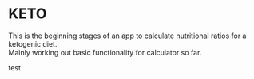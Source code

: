 KETO
====
This is the beginning stages of an app to calculate nutritional ratios for a ketogenic diet.  
Mainly working out basic functionality for calculator so far.

test